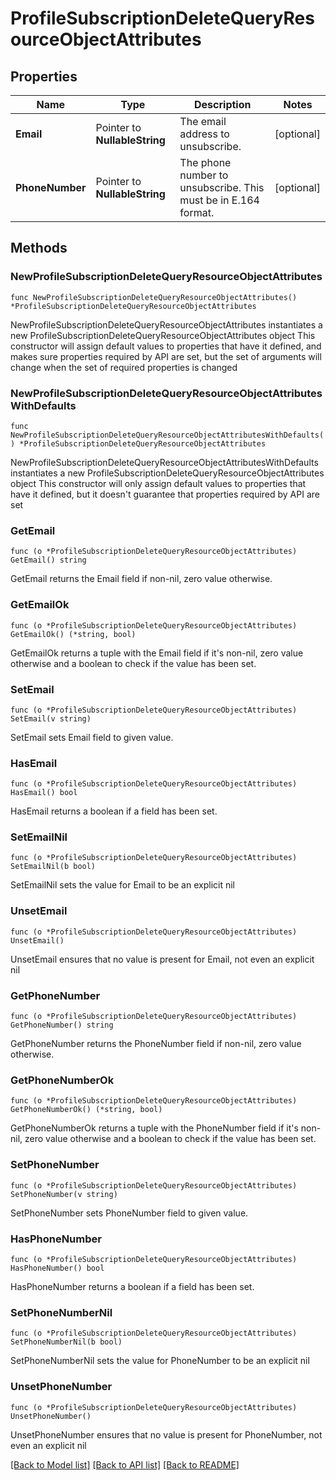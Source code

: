 # ProfileSubscriptionDeleteQueryResourceObjectAttributes

## Properties

Name | Type | Description | Notes
------------ | ------------- | ------------- | -------------
**Email** | Pointer to **NullableString** | The email address to unsubscribe. | [optional] 
**PhoneNumber** | Pointer to **NullableString** | The phone number to unsubscribe. This must be in E.164 format. | [optional] 

## Methods

### NewProfileSubscriptionDeleteQueryResourceObjectAttributes

`func NewProfileSubscriptionDeleteQueryResourceObjectAttributes() *ProfileSubscriptionDeleteQueryResourceObjectAttributes`

NewProfileSubscriptionDeleteQueryResourceObjectAttributes instantiates a new ProfileSubscriptionDeleteQueryResourceObjectAttributes object
This constructor will assign default values to properties that have it defined,
and makes sure properties required by API are set, but the set of arguments
will change when the set of required properties is changed

### NewProfileSubscriptionDeleteQueryResourceObjectAttributesWithDefaults

`func NewProfileSubscriptionDeleteQueryResourceObjectAttributesWithDefaults() *ProfileSubscriptionDeleteQueryResourceObjectAttributes`

NewProfileSubscriptionDeleteQueryResourceObjectAttributesWithDefaults instantiates a new ProfileSubscriptionDeleteQueryResourceObjectAttributes object
This constructor will only assign default values to properties that have it defined,
but it doesn't guarantee that properties required by API are set

### GetEmail

`func (o *ProfileSubscriptionDeleteQueryResourceObjectAttributes) GetEmail() string`

GetEmail returns the Email field if non-nil, zero value otherwise.

### GetEmailOk

`func (o *ProfileSubscriptionDeleteQueryResourceObjectAttributes) GetEmailOk() (*string, bool)`

GetEmailOk returns a tuple with the Email field if it's non-nil, zero value otherwise
and a boolean to check if the value has been set.

### SetEmail

`func (o *ProfileSubscriptionDeleteQueryResourceObjectAttributes) SetEmail(v string)`

SetEmail sets Email field to given value.

### HasEmail

`func (o *ProfileSubscriptionDeleteQueryResourceObjectAttributes) HasEmail() bool`

HasEmail returns a boolean if a field has been set.

### SetEmailNil

`func (o *ProfileSubscriptionDeleteQueryResourceObjectAttributes) SetEmailNil(b bool)`

 SetEmailNil sets the value for Email to be an explicit nil

### UnsetEmail
`func (o *ProfileSubscriptionDeleteQueryResourceObjectAttributes) UnsetEmail()`

UnsetEmail ensures that no value is present for Email, not even an explicit nil
### GetPhoneNumber

`func (o *ProfileSubscriptionDeleteQueryResourceObjectAttributes) GetPhoneNumber() string`

GetPhoneNumber returns the PhoneNumber field if non-nil, zero value otherwise.

### GetPhoneNumberOk

`func (o *ProfileSubscriptionDeleteQueryResourceObjectAttributes) GetPhoneNumberOk() (*string, bool)`

GetPhoneNumberOk returns a tuple with the PhoneNumber field if it's non-nil, zero value otherwise
and a boolean to check if the value has been set.

### SetPhoneNumber

`func (o *ProfileSubscriptionDeleteQueryResourceObjectAttributes) SetPhoneNumber(v string)`

SetPhoneNumber sets PhoneNumber field to given value.

### HasPhoneNumber

`func (o *ProfileSubscriptionDeleteQueryResourceObjectAttributes) HasPhoneNumber() bool`

HasPhoneNumber returns a boolean if a field has been set.

### SetPhoneNumberNil

`func (o *ProfileSubscriptionDeleteQueryResourceObjectAttributes) SetPhoneNumberNil(b bool)`

 SetPhoneNumberNil sets the value for PhoneNumber to be an explicit nil

### UnsetPhoneNumber
`func (o *ProfileSubscriptionDeleteQueryResourceObjectAttributes) UnsetPhoneNumber()`

UnsetPhoneNumber ensures that no value is present for PhoneNumber, not even an explicit nil

[[Back to Model list]](../README.md#documentation-for-models) [[Back to API list]](../README.md#documentation-for-api-endpoints) [[Back to README]](../README.md)


